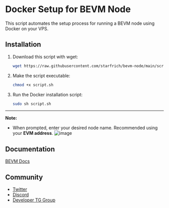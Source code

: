 # Docker Setup for BEVM Node

This script automates the setup process for running a BEVM node using Docker on your VPS.

## Installation

1. Download this script with wget:

    ```bash
    wget https://raw.githubusercontent.com/starfrich/bevm-node/main/script.sh
    ```

2. Make the script executable:

    ```bash
    chmod +x script.sh
    ```

3. Run the Docker installation script:

    ```bash
    sudo sh script.sh
    ```

---

**Note:** 
- When prompted, enter your desired node name. Recommended using your **EVM address**.
  ![image](https://github.com/starfrich/bevm-node/assets/119293469/2d7a889f-e836-4bfb-ba3a-283b698ab201)
## Documentation

[BEVM Docs](https://documents.bevm.io/)

## Community

- [Twitter](https://twitter.com/BTClayer2)
- [Discord](https://discord.com/invite/gRJ72RcrNK)
- [Developer TG Group](https://t.me/+gEWgmtyG_5k2MTll)


